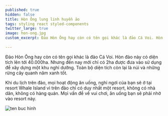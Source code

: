 ```yaml
---
published: true
hidden: false
title: Hòn Ông lung linh huyền ảo
tags: styling react styled-components
twitter_large: true
image: hon-ong.jpg
custom_excerpt: Đảo Hòn Ông hay còn có tên gọi khác là đảo Cá Voi. Hòn đảo này có diện tích lên tới 40.000ha.
 
---
```


Đảo Hòn Ông hay còn có tên gọi khác là đảo Cá Voi. Hòn đảo này có diện tích lên tới 40.000ha. Nhưng đến nay mới chỉ có 2ha được đưa vào sử dụng để xây dựng một khu nghỉ dưỡng. Toàn bộ diện tích còn lại là núi và những rừng cây quanh năm xanh tốt. 

Khi du lịch trên đảo, mọi hoạt động ăn uống, nghỉ ngơi của bạn sẽ ở tại resort Whale Island vì trên đảo chỉ có duy nhất một resort, không có nhà dân, không có hàng quán. Mọi vấn đề về vui chơi, ăn uống bạn sẽ phải nhờ vào resort này.

![ten buc hinh](https://vntrip.cdn.vccloud.vn/cam-nang/wp-content/uploads/2017/12/anh-vntrip-e1513306177185.jpg "ten buc hinh")

